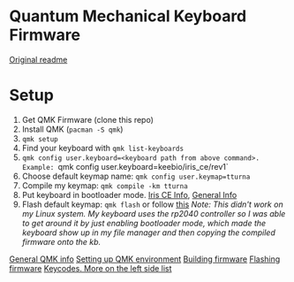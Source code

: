 # Quantum Mechanical Keyboard Firmware

[Original readme](https://github.com/qmk/qmk_firmware)

# Setup

1. Get QMK Firmware (clone this repo)
2. Install QMK (`pacman -S qmk`)
3. `qmk setup`
4. Find your keyboard with `qmk list-keyboards`
5. `qmk config user.keyboard=<keyboard path from above command>. Example:
   `qmk config user.keyboard=keebio/iris_ce/rev1`
6. Choose default keymap name: `qmk config user.keymap=tturna`
7. Compile my keymap: `qmk compile -km tturna`
8. Put keyboard in bootloader mode. [Iris CE Info](https://github.com/Tturna/qmk_firmware/blob/master/keyboards/keebio/iris_ce/readme.md#bootloader), [General Info](https://docs.qmk.fm/newbs_flashing#put-your-keyboard-into-dfu-bootloader-mode) 
8. Flash default keymap: `qmk flash` or follow [this](https://docs.qmk.fm/newbs_flashing#flash-your-keyboard-from-the-command-line)
   *Note: This didn't work on my Linux system. My keyboard uses the rp2040 controller so I was able to get around it by just enabling bootloader mode, which made the keyboard show up in my file manager and then copying the compiled firmware onto the kb.*

[General QMK info](https://docs.qmk.fm/)
[Setting up QMK environment](https://docs.qmk.fm/newbs_getting_started)
[Building firmware](https://docs.qmk.fm/newbs_building_firmware)
[Flashing firmware](https://docs.qmk.fm/newbs_flashing)
[Keycodes. More on the left side list](https://docs.qmk.fm/keycodes)


